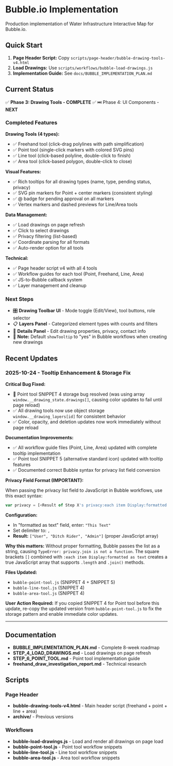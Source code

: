 # Bubble.io Implementation

Production implementation of Water Infrastructure Interactive Map for Bubble.io.

## Quick Start

1. **Page Header Script:** Copy `scripts/page-header/bubble-drawing-tools-v4.html`
2. **Load Drawings:** Use `scripts/workflows/bubble-load-drawings.js`
3. **Implementation Guide:** See `docs/BUBBLE_IMPLEMENTATION_PLAN.md`

## Current Status

✅ **Phase 3: Drawing Tools - COMPLETE** ✅
⏭️ Phase 4: UI Components - **NEXT**

### Completed Features

**Drawing Tools (4 types):**
- ✅ Freehand tool (click-drag polylines with path simplification)
- ✅ Point tool (single-click markers with colored SVG pins)
- ✅ Line tool (click-based polyline, double-click to finish)
- ✅ Area tool (click-based polygon, double-click to close)

**Visual Features:**
- ✅ Rich tooltips for all drawing types (name, type, pending status, privacy)
- ✅ SVG pin markers for Point + center markers (consistent styling)
- ✅ @ badge for pending approval on all markers
- ✅ Vertex markers and dashed previews for Line/Area tools

**Data Management:**
- ✅ Load drawings on page refresh
- ✅ Click to select drawings
- ✅ Privacy filtering (list-based)
- ✅ Coordinate parsing for all formats
- ✅ Auto-render option for all tools

**Technical:**
- ✅ Page header script v4 with all 4 tools
- ✅ Workflow guides for each tool (Point, Freehand, Line, Area)
- ✅ JS-to-Bubble callback system
- ✅ Layer management and cleanup

### Next Steps
- 🎛️ **Drawing Toolbar UI** - Mode toggle (Edit/View), tool buttons, role selector
- 📋 **Layers Panel** - Categorized element types with counts and filters
- 📄 **Details Panel** - Edit drawing properties, privacy, contact info
- 📍 **Note:** Default `showTooltip` to "yes" in Bubble workflows when creating new drawings

## Recent Updates

### 2025-10-24 - Tooltip Enhancement & Storage Fix

**Critical Bug Fixed:**
- 🐛 Point tool SNIPPET 4 storage bug resolved (was using array `window.__drawing_state.drawings[]`, causing color updates to fail until page reload)
- ✅ All drawing tools now use object storage `window.__drawing_layers[id]` for consistent behavior
- ✅ Color, opacity, and deletion updates now work immediately without page reload

**Documentation Improvements:**
- ✅ All workflow guide files (Point, Line, Area) updated with complete tooltip implementation
- ✅ Point tool SNIPPET 5 (alternative standard icon) updated with tooltip features
- ✅ Documented correct Bubble syntax for privacy list field conversion

**Privacy Field Format (IMPORTANT):**

When passing the privacy list field to JavaScript in Bubble workflows, use this exact syntax:

```javascript
var privacy = [<Result of Step X's privacy:each item Display:formatted as text>];
```

**Configuration:**
- In "formatted as text" field, enter: `"This Text"`
- Set delimiter to: `,`
- **Result:** `["User", "Ditch Rider", "Admin"]` (proper JavaScript array)

**Why this matters:** Without proper formatting, Bubble passes the list as a string, causing `TypeError: privacy.join is not a function`. The square brackets `[]` combined with `:each item Display:formatted as text` creates a true JavaScript array that supports `.length` and `.join()` methods.

**Files Updated:**
- `bubble-point-tool.js` (SNIPPET 4 + SNIPPET 5)
- `bubble-line-tool.js` (SNIPPET 4)
- `bubble-area-tool.js` (SNIPPET 4)

**User Action Required:**
If you copied SNIPPET 4 for Point tool before this update, re-copy the updated version from `bubble-point-tool.js` to fix the storage pattern and enable immediate color updates.

---

## Documentation

- **BUBBLE_IMPLEMENTATION_PLAN.md** - Complete 8-week roadmap
- **STEP_4_LOAD_DRAWINGS.md** - Load drawings on page refresh
- **STEP_6_POINT_TOOL.md** - Point tool implementation guide
- **freehand_draw_investigation_report.md** - Technical research

## Scripts

### Page Header
- **bubble-drawing-tools-v4.html** - Main header script (freehand + point + line + area)
- **archive/** - Previous versions

### Workflows
- **bubble-load-drawings.js** - Load and render all drawings on page load
- **bubble-point-tool.js** - Point tool workflow snippets
- **bubble-line-tool.js** - Line tool workflow snippets
- **bubble-area-tool.js** - Area tool workflow snippets
